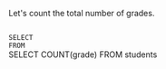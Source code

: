 Let's count the total number of grades.



<Editor lang="sql" dbName="students1.db" type="exercise">
<code>
SELECT  
FROM
</code>

<solution>
SELECT COUNT(grade)
FROM students
</solution>
</Editor>